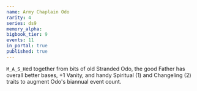 ```yaml
---
name: Army Chaplain Odo
rarity: 4
series: ds9
memory_alpha:
bigbook_tier: 9
events: 11
in_portal: true
published: true
---
```


`M_A_S_H`ed together from bits of old Stranded Odo, the good Father has overall better bases, +1 Vanity, and handy Spiritual (1) and Changeling (2) traits to augment Odo's biannual event count.

